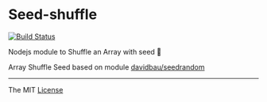 # Seed-shuffle

[![Build Status](https://travis-ci.org/webcaetano/seed-shuffle.svg)](https://travis-ci.org/webcaetano/seed-shuffle) 

Nodejs module to Shuffle an Array with seed :seedling:


Array Shuffle Seed based on module [davidbau/seedrandom](https://github.com/davidbau/seedrandom)



-------------------

The MIT [License](https://raw.githubusercontent.com/webcaetano/seed-shuffle/master/LICENSE)
